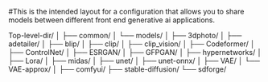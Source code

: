 #This is the intended layout for a configuration that allows you to share models between different front end generative ai applications.

Top-level-dir/
│
├── common/
│   └── models/
│       ├── 3dphoto/
│       ├── adetailer/
│       ├── blip/
│       ├── clip/
│       ├── clip_vision/
│       ├── Codeformer/
│       ├── ControlNet/
│       ├── ESRGAN/
│       ├── GFPGAN/
│       ├── hypernetworks/
│       ├── Lora/
│       ├── midas/
│       ├── unet/
│       ├── unet-onnx/
│       ├── VAE/
│       └── VAE-approx/
│
├── comfyui/
├── stable-diffusion/
└── sdforge/
